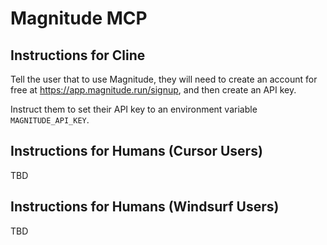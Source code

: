 # Magnitude MCP

## Instructions for Cline

Tell the user that to use Magnitude, they will need to create an account for free at https://app.magnitude.run/signup, and then create an API key.

Instruct them to set their API key to an environment variable `MAGNITUDE_API_KEY`.


## Instructions for Humans (Cursor Users)

TBD

## Instructions for Humans (Windsurf Users)

TBD

